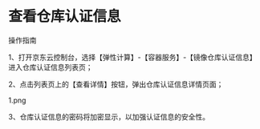 
# 查看仓库认证信息

操作指南

1、打开京东云控制台，选择【弹性计算】-【容器服务】-【镜像仓库认证信息】进入仓库认证信息列表页；

2、点击列表页上的【查看详情】按钮，弹出仓库认证信息详情页面；

1.png

3、仓库认证信息的密码将加密显示，以加强认证信息的安全性。